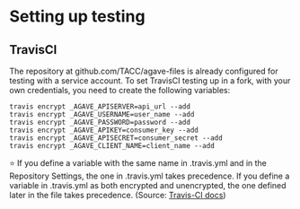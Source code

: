 Setting up testing
==================

TravisCI
--------

The repository at github.com/TACC/agave-files is already configured for 
testing with a service account. To set TravisCI testing up in a fork, with
your own credentials, you need to create the following variables:

```shell
travis encrypt _AGAVE_APISERVER=api_url --add
travis encrypt _AGAVE_USERNAME=user_name --add
travis encrypt _AGAVE_PASSWORD=password --add
travis encrypt _AGAVE_APIKEY=consumer_key --add
travis encrypt _AGAVE_APISECRET=consumer_secret --add
travis encrypt _AGAVE_CLIENT_NAME=client_name --add
```

:star: If you define a variable with the same name in .travis.yml and in the 
Repository Settings, the one in .travis.yml takes precedence. If you define 
a variable in .travis.yml as both encrypted and unencrypted, the one defined 
later in the file takes precedence. (Source: [Travis-CI docs][1])

[1]: https://docs.travis-ci.com/user/environment-variables/#Defining-public-variables-in-.travis.yml
